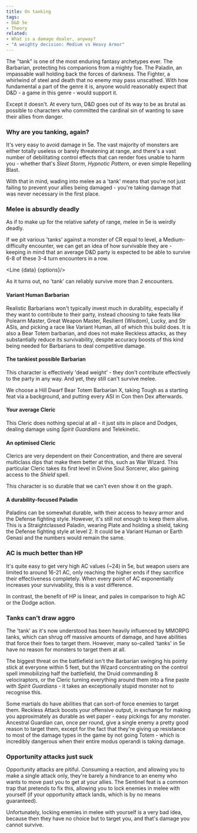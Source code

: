```yaml
---
title: On tanking
tags:
- D&D 5e
- Theory
related:
- What is a damage dealer, anyway?
- "A weighty decision: Medium vs Heavy Armor"
---
```

<script>
    import { Line } from 'svelte-chartjs';
    import { data, options } from '$lib/data/tanking.js';
    import {
    Chart as ChartJS,
    Title,
    Tooltip,
    Legend,
    LineElement,
    LinearScale,
    PointElement,
    CategoryScale,
  } from 'chart.js';

  ChartJS.register(
    Title,
    Tooltip,
    Legend,
    LineElement,
    LinearScale,
    PointElement,
    CategoryScale
  );
</script>
The "tank" is one of the most enduring fantasy archetypes ever. The Barbarian, protecting his companions from a mighty foe. The Paladin, an impassable wall holding back the forces of darkness. The Fighter, a whirlwind of steel and death that no enemy may pass unscathed. With how fundamental a part of the genre it is, anyone would reasonably expect that D&D - a game in this genre - would support it.

Except it doesn't. At every turn, D&D goes out of its way to be as brutal as possible to characters who committed the cardinal sin of wanting to save their allies from danger.

### Why are you tanking, again?
It's very easy to avoid damage in 5e. The vast majority of monsters are either totally useless or barely threatening at range, and there's a vast number of debilitating control effects that can render foes unable to harm you - whether that's *Sleet Storm*, *Hypnotic Pattern*, or even simple Repelling Blast.

With that in mind, wading into melee as a 'tank' means that you're not just failing to prevent your allies being damaged - you're taking damage that was never necessary in the first place.

### Melee is absurdly deadly
As if to make up for the relative safety of range, melee in 5e is weirdly deadly.

If we pit various 'tanks' against a monster of CR equal to level, a Medium-difficulty encounter, we can get an idea of how survivable they are - keeping in mind that an average D&D party is expected to be able to survive 6-8 of these 3-4 turn encounters in a row.

<Line {data} {options}/>

As it turns out, no 'tank' can reliably survive more than 2 encounters.

#### Variant Human Barbarian
Realistic Barbarians won't typically invest much in durability, especially if they want to contribute to their party, instead choosing to take feats like Polearm Master, Great Weapon Master, Resilient (Wisdom), Lucky, and Str ASIs, and picking a race like Variant Human, all of which this build does. It is also a Bear Totem barbarian, and does not make Reckless attacks, as they substantially reduce its survivability, despite accuracy boosts of this kind being needed for Barbarians to deal competitive damage.

#### The tankiest possible Barbarian
This character is effectively 'dead weight' - they don't contribute effectively to the party in any way. And yet, they still can't survive melee.

We choose a Hill Dwarf Bear Totem Barbarian X, taking Tough as a starting feat via a background, and putting every ASI in Con then Dex afterwards.

#### Your average Cleric
This Cleric does nothing special at all - it just sits in place and Dodges, dealing damage using *Spirit Guardians* and Telekinetic.

#### An optimised Cleric
Clerics are very dependent on their Concentration, and there are several multiclass dips that make them better at this, such as War Wizard. This particular Cleric takes its first level in Divine Soul Sorcerer, also gaining access to the *Shield* spell.

This character is so durable that we can't even show it on the graph.

#### A durability-focused Paladin
Paladins can be somewhat durable, with their access to heavy armor and the Defense fighting style. However, it's still not enough to keep them alive. This is a Straightclassed Paladin, wearing Plate and holding a shield, taking the Defense fighting style at level 2.
It could be a Variant Human or Earth Genasi and the numbers would remain the same.

### AC is much better than HP
It's quite easy to get very high AC values (~24) in 5e, but weapon users are limited to around 16-21 AC, only reaching the higher ends if they sacrifice their effectiveness completely. When every point of AC exponentially increases your survivability, this is a vast difference.

In contrast, the benefit of HP is linear, and pales in comparison to high AC or the Dodge action.

### Tanks can't draw aggro
The 'tank' as it's now understood has been heavily influenced by MMORPG tanks, which can shrug off massive amounts of damage, and have abilities that force their foes to target them. However, many so-called 'tanks' in 5e have no reason for monsters to target them at all.

The biggest threat on the battlefield isn't the Barbarian swinging his pointy stick at everyone within 5 feet, but the Wizard concentrating on the control spell immobilizing half the battlefield, the Druid commanding 8 velociraptors, or the Cleric turning everything around them into a fine paste with *Spirit Guardians* - it takes an exceptionally stupid monster not to recognise this.

Some martials do have abilities that can sort-of force enemies to target them. Reckless Attack boosts your offensive output, in exchange for making you approximately as durable as wet paper - easy pickings for any monster. Ancestral Guardian can, once per round, give a single enemy a pretty good reason to target them, except for the fact that they're giving up resistance to most of the damage types in the game by not going Totem - which is incredibly dangerous when their entire modus operandi is taking damage.

### Opportunity attacks just suck
Opportunity attacks are pitiful. Consuming a reaction, and allowing you to make a single attack only, they're barely a hindrance to an enemy who wants to move past you to get at your allies. The Sentinel feat is a common trap that pretends to fix this, allowing you to lock enemies in melee with yourself (if your opportunity attack lands, which is by no means guaranteed).

Unfortunately, locking enemies in melee with yourself is a very bad idea, because then they have no choice but to target you, and that's damage you cannot survive.